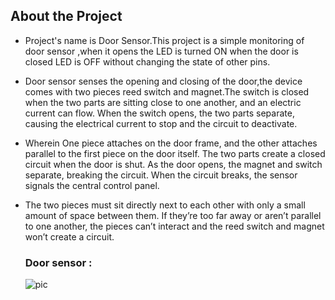  ## About the Project
 
 * Project's name is Door Sensor.This project is a simple monitoring of door sensor ,when it opens the LED is turned ON when the door is closed LED is OFF without changing the state of other pins.
*  Door sensor senses the opening and closing of the door,the device comes with two pieces reed switch and magnet.The switch is closed when the two parts are sitting close to one another, and an electric current can flow. When the switch opens, the two parts separate, causing the electrical current to stop and the circuit to deactivate.
*  Wherein One piece attaches on the door frame, and the other attaches parallel to the first piece on the door itself. The two parts create a closed circuit when the door is shut. As the door opens, the magnet and switch separate, breaking the circuit. When the circuit breaks, the sensor signals the central control panel.
* The two pieces must sit directly next to each other with only a small amount of space between them. If they’re too far away or aren’t parallel to one another, the pieces can’t interact and the reed switch and magnet won’t create a circuit.
  
  
  ### Door sensor :
    
    ![pic](https://www.wifi-stock.com/full/mFi-DS.jpg)
